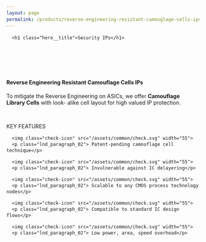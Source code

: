 ```yaml
---
layout: page
permalink: /products/reverse-engineering-resistant-camouglage-cells-ips
---
```

<!-- SEO -->
<title>Reverse Engineering Resistant Camouflage Cells IPs - Async2Secure</title>
<meta name="description" content="We offer Camouflage Library Cells with look- alike cell layout for high valued IP protection." />
<meta name="robots" content="index, follow" />
<meta name="googlebot" content="index, follow, max-snippet:-1, max-image-preview:large, max-video-preview:-1" />
<meta name="bingbot" content="index, follow, max-snippet:-1, max-image-preview:large, max-video-preview:-1" />
<link rel="canonical" href="https://www.async2secure.com/products/reverse-engineering-resistant-camouglage-cells-ips" />
<!-- END OF SEO -->

<div class="hero--small2">
   <div class="hero__wrap">

      <h1 class="hero__title">Security IPs</h1>

   </div>
</div>
<br>
<article class="new">
<a id="first"></a>

<br>
<br>

<br>
<h4> Reverse Engineering Resistant Camouflage Cells IPs</h4>
<p>To mitigate the Reverse Engineering on ASICs, we offer <strong>Camouflage Library Cells</strong> with look-
   alike cell layout for high valued IP protection.
</p>
<br>
<p class="temp01_title">KEY FEATURES</p>
<div class="lnd_checks">
   <div class="lnd_check_wrap">

      <img class="check-icon" src="/assets/common/check.svg" width="55">
      <p class="lnd_paragraph_02"> Patent-pending camouflage cell technique</p>

   </div>
   <div class="lnd_check_wrap">

      <img class="check-icon" src="/assets/common/check.svg" width="55">
      <p class="lnd_paragraph_02"> Invulnerable against IC delayering</p>

   </div>
   <div class="lnd_check_wrap">

      <img class="check-icon" src="/assets/common/check.svg" width="55">
      <p class="lnd_paragraph_02"> Scalable to any CMOS process technology nodes</p>

   </div>
   <div class="lnd_check_wrap">

      <img class="check-icon" src="/assets/common/check.svg" width="55">
      <p class="lnd_paragraph_02"> Compatible to standard IC design flows</p>

   </div>
   <div class="lnd_check_wrap">

      <img class="check-icon" src="/assets/common/check.svg" width="55">
      <p class="lnd_paragraph_02"> Low power, area, speed overhead</p>

   </div>
</div>
<br>
<article>
